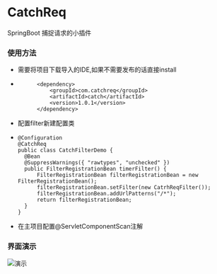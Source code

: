 # CatchReq
SpringBoot 捕捉请求的小插件

### 使用方法

- 需要将项目下载导入的IDE,如果不需要发布的话直接install

- ```
  		<dependency>
  			<groupId>com.catchreq</groupId>
  			<artifactId>catch</artifactId>
  			<version>1.0.1</version>
  		</dependency>
  ```

- 配置filter新建配置类

- ```
  @Configuration
  @CatchReq
  public class CatchFilterDemo {
  	@Bean
  	@SuppressWarnings({ "rawtypes", "unchecked" })
  	public FilterRegistrationBean timerFilter() {
  		FilterRegistrationBean filterRegistrationBean = new FilterRegistrationBean();
  		filterRegistrationBean.setFilter(new CatrhReqFilter());
  		filterRegistrationBean.addUrlPatterns("/*");
  		return filterRegistrationBean;
  	}
  }
  ```

- 在主项目配置@ServletComponentScan注解

### 界面演示

![演示](http://ww1.sinaimg.cn/large/006lAjRHly1g89aapfehbj31gq0nsdgf.jpg)